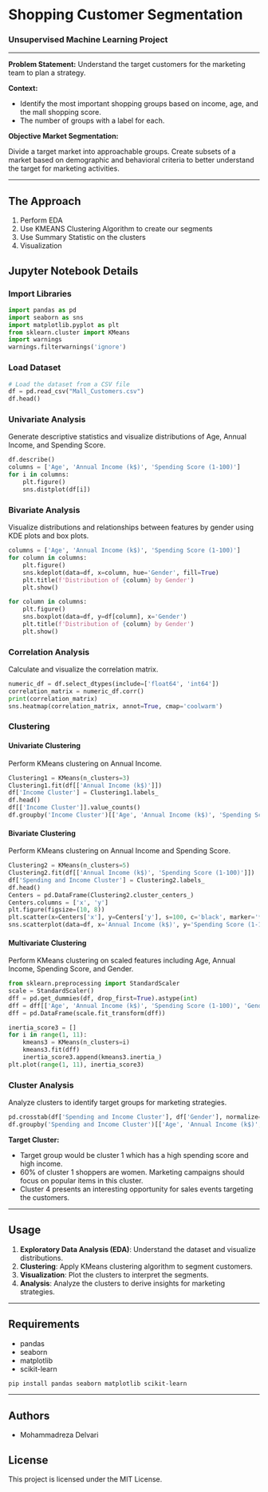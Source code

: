 # Shopping Customer Segmentation

### Unsupervised Machine Learning Project

---

**Problem Statement:** Understand the target customers for the marketing team to plan a strategy.

**Context:**

- Identify the most important shopping groups based on income, age, and the mall shopping score.
- The number of groups with a label for each.

**Objective Market Segmentation:**

Divide a target market into approachable groups. Create subsets of a market based on demographic and behavioral criteria to better understand the target for marketing activities.

---

## The Approach

1. Perform EDA
2. Use KMEANS Clustering Algorithm to create our segments
3. Use Summary Statistic on the clusters
4. Visualization

## Jupyter Notebook Details

### Import Libraries

```python
import pandas as pd
import seaborn as sns
import matplotlib.pyplot as plt
from sklearn.cluster import KMeans
import warnings
warnings.filterwarnings('ignore')
```

### Load Dataset

```python
# Load the dataset from a CSV file
df = pd.read_csv("Mall_Customers.csv")
df.head()
```

### Univariate Analysis

Generate descriptive statistics and visualize distributions of Age, Annual Income, and Spending Score.

```python
df.describe()
columns = ['Age', 'Annual Income (k$)', 'Spending Score (1-100)']
for i in columns:
    plt.figure()
    sns.distplot(df[i])
```

### Bivariate Analysis

Visualize distributions and relationships between features by gender using KDE plots and box plots.

```python
columns = ['Age', 'Annual Income (k$)', 'Spending Score (1-100)']
for column in columns:
    plt.figure()
    sns.kdeplot(data=df, x=column, hue='Gender', fill=True)
    plt.title(f'Distribution of {column} by Gender')
    plt.show()

for column in columns:
    plt.figure()
    sns.boxplot(data=df, y=df[column], x='Gender')
    plt.title(f'Distribution of {column} by Gender')
    plt.show()
```

### Correlation Analysis

Calculate and visualize the correlation matrix.

```python
numeric_df = df.select_dtypes(include=['float64', 'int64'])
correlation_matrix = numeric_df.corr()
print(correlation_matrix)
sns.heatmap(correlation_matrix, annot=True, cmap='coolwarm')
```

### Clustering

#### Univariate Clustering

Perform KMeans clustering on Annual Income.

```python
Clustering1 = KMeans(n_clusters=3)
Clustering1.fit(df[['Annual Income (k$)']])
df['Income Cluster'] = Clustering1.labels_
df.head()
df[['Income Cluster']].value_counts()
df.groupby('Income Cluster')[['Age', 'Annual Income (k$)', 'Spending Score (1-100)']].mean()
```

#### Bivariate Clustering

Perform KMeans clustering on Annual Income and Spending Score.

```python
Clustering2 = KMeans(n_clusters=5)
Clustering2.fit(df[['Annual Income (k$)', 'Spending Score (1-100)']])
df['Spending and Income Cluster'] = Clustering2.labels_
df.head()
Centers = pd.DataFrame(Clustering2.cluster_centers_)
Centers.columns = ['x', 'y']
plt.figure(figsize=(10, 8))
plt.scatter(x=Centers['x'], y=Centers['y'], s=100, c='black', marker='*')
sns.scatterplot(data=df, x='Annual Income (k$)', y='Spending Score (1-100)', hue='Spending and Income Cluster', palette='tab10')
```

#### Multivariate Clustering

Perform KMeans clustering on scaled features including Age, Annual Income, Spending Score, and Gender.

```python
from sklearn.preprocessing import StandardScaler
scale = StandardScaler()
dff = pd.get_dummies(df, drop_first=True).astype(int)
dff = dff[['Age', 'Annual Income (k$)', 'Spending Score (1-100)', 'Gender_Male']]
dff = pd.DataFrame(scale.fit_transform(dff))

inertia_score3 = []
for i in range(1, 11):
    kmeans3 = KMeans(n_clusters=i)
    kmeans3.fit(dff)
    inertia_score3.append(kmeans3.inertia_)
plt.plot(range(1, 11), inertia_score3)
```

### Cluster Analysis

Analyze clusters to identify target groups for marketing strategies.

```python
pd.crosstab(df['Spending and Income Cluster'], df['Gender'], normalize='index')
df.groupby('Spending and Income Cluster')[['Age', 'Annual Income (k$)', 'Spending Score (1-100)']].mean()
```

**Target Cluster:**

- Target group would be cluster 1 which has a high spending score and high income.
- 60% of cluster 1 shoppers are women. Marketing campaigns should focus on popular items in this cluster.
- Cluster 4 presents an interesting opportunity for sales events targeting the customers.

---

## Usage

1. **Exploratory Data Analysis (EDA)**: Understand the dataset and visualize distributions.
2. **Clustering**: Apply KMeans clustering algorithm to segment customers.
3. **Visualization**: Plot the clusters to interpret the segments.
4. **Analysis**: Analyze the clusters to derive insights for marketing strategies.

---

## Requirements

- pandas
- seaborn
- matplotlib
- scikit-learn

```sh
pip install pandas seaborn matplotlib scikit-learn
```

---

## Authors

- Mohammadreza Delvari

## License

This project is licensed under the MIT License.
